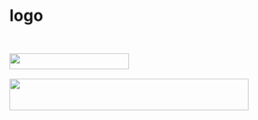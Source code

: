 # logo
<img src="https://cdn.jsdelivr.net/gh/andymantell/logo/dist/andy-mantell.svg" width="106" height="14" /><br><br>
<img src="https://cdn.jsdelivr.net/gh/andymantell/logo/dist/andy-mantell.svg" width="212" height="28" /><br><br>
<img src="https://cdn.jsdelivr.net/gh/andymantell/logo/dist/andy-mantell.svg" width="424" height="56" />
